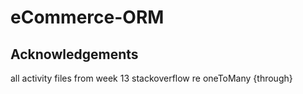 # eCommerce-ORM





## Acknowledgements
all activity files from week 13
stackoverflow re oneToMany {through}